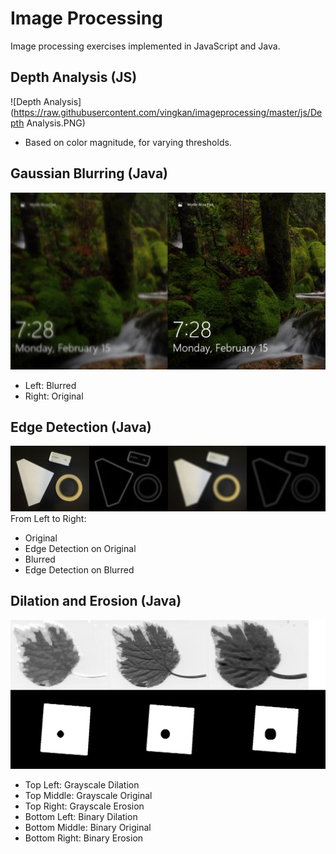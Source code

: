 # Image Processing
Image processing exercises implemented in JavaScript and Java.

## Depth Analysis (JS)
![Depth Analysis](https://raw.githubusercontent.com/vingkan/imageprocessing/master/js/Depth Analysis.PNG)
* Based on color magnitude, for varying thresholds.

## Gaussian Blurring (Java)
![Gaussian Blurring](https://raw.githubusercontent.com/vingkan/imageprocessing/master/java/blur-output.png)
* Left: Blurred
* Right: Original

## Edge Detection (Java)
![Edge Detection](https://raw.githubusercontent.com/vingkan/imageprocessing/master/java/edge-output.png)
From Left to Right:
* Original
* Edge Detection on Original
* Blurred
* Edge Detection on Blurred

## Dilation and Erosion (Java)
![Dilation and Blurring](https://raw.githubusercontent.com/vingkan/imageprocessing/master/java/morph-output.png)
* Top Left: Grayscale Dilation
* Top Middle: Grayscale Original
* Top Right: Grayscale Erosion
* Bottom Left: Binary Dilation
* Bottom Middle: Binary Original
* Bottom Right: Binary Erosion